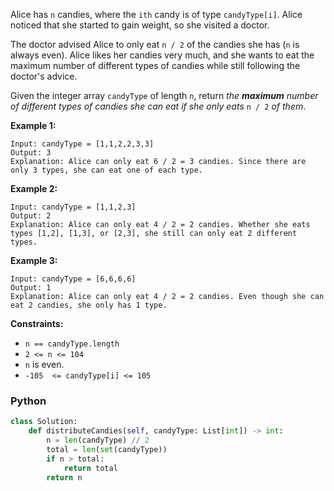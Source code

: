 Alice has  `n`  candies, where the  `ith`  candy is of type  `candyType[i]`. Alice noticed that she started to gain weight, so she visited a doctor.

The doctor advised Alice to only eat  `n / 2`  of the candies she has (`n`  is always even). Alice likes her candies very much, and she wants to eat the maximum number of different types of candies while still following the doctor's advice.

Given the integer array  `candyType`  of length  `n`, return  _the  **maximum**  number of different types of candies she can eat if she only eats_ `n / 2` _of them_.

**Example 1:**
```
Input: candyType = [1,1,2,2,3,3]
Output: 3
Explanation: Alice can only eat 6 / 2 = 3 candies. Since there are only 3 types, she can eat one of each type.
```

**Example 2:**
```
Input: candyType = [1,1,2,3]
Output: 2
Explanation: Alice can only eat 4 / 2 = 2 candies. Whether she eats types [1,2], [1,3], or [2,3], she still can only eat 2 different types.
```

**Example 3:**
```
Input: candyType = [6,6,6,6]
Output: 1
Explanation: Alice can only eat 4 / 2 = 2 candies. Even though she can eat 2 candies, she only has 1 type.
```

**Constraints:**

-   `n == candyType.length`
-   `2 <= n <= 104`
-   `n` is even.
-   `-105  <= candyType[i] <= 105`


### Python
```python
class Solution:
    def distributeCandies(self, candyType: List[int]) -> int:
        n = len(candyType) // 2
        total = len(set(candyType))
        if n > total:
            return total
        return n
```